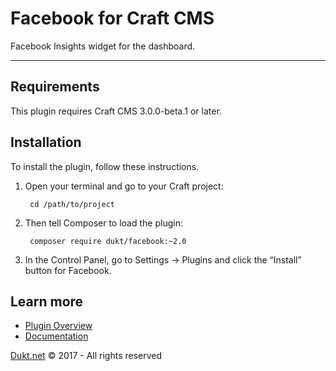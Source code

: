 # Facebook for Craft CMS

Facebook Insights widget for the dashboard.

-------------------------------------------

## Requirements

This plugin requires Craft CMS 3.0.0-beta.1 or later.

## Installation

To install the plugin, follow these instructions.

1. Open your terminal and go to your Craft project:

        cd /path/to/project

2. Then tell Composer to load the plugin:

        composer require dukt/facebook:~2.0

3. In the Control Panel, go to Settings → Plugins and click the “Install” button for Facebook.

## Learn more

- [Plugin Overview](https://dukt.net/facebook)
- [Documentation](https://github.com/dukt/facebook/wiki)

[Dukt.net](https://dukt.net/) © 2017 - All rights reserved